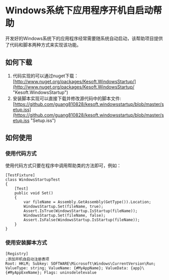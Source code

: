 # Windows系统下应用程序开机自启动帮助
开发好的Windows系统下的应用程序经常需要随系统自动启动，该帮助项目提供了代码和脚本两种方式来实现该功能。

## 如何下载

1. 代码实现的可以通过nuget下载：[http://www.nuget.org/packages/Kesoft.WindowsStartup/](http://www.nuget.org/packages/Kesoft.WindowsStartup/ "Kesoft.WindowsStartup")
2. 安装脚本实现可以直接下载并修改源代码中的脚本文件:[https://github.com/guang810828/kesoft.windowsstartup/blob/master/setup.iss](https://github.com/guang810828/kesoft.windowsstartup/blob/master/setup.iss "Setup.iss")

## 如何使用

### 使用代码方式

使用代码方式只要在程序中调用帮助类的方法即可，例如：

<!-- lang:c# --> 
    [TestFixture]
    class WindowsStartupTest
    {
        [Test]
        public void Set()
        {
            var fileName = Assembly.GetAssembly(GetType()).Location;
            WindowsStartup.Set(fileName, true);
            Assert.IsTrue(WindowsStartup.IsStartup(fileName));
            WindowsStartup.Set(fileName, false);
            Assert.IsFalse(WindowsStartup.IsStartup(fileName));
        }
    }

### 使用安装脚本方式
<!-- lang: c# --> 
    [Registry]
    ;添加开机自启动注册表项
    Root: HKLM; Subkey: SOFTWARE\Microsoft\Windows\CurrentVersion\Run; ValueType: string; ValueName: {#MyAppName}; ValueData: {app}\{#MyAppExeName}; Flags: uninsdeletevalue

